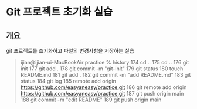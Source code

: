 # Git 프로젝트 초기화 실습

## 개요

git 프로젝트를 초기화하고 파일의 변경사항을 저장하는 실습

>ijian@ijian-ui-MacBookAir practice % history
  174  cd ..
  175  cd ..
  176  git init
  177  git add .
  178  git commit -m "git-init"
  179  git status
  180  touch README.md
  181  git add .
  182  git commit -m "add README.md"
  183  git status
  184  git log
  185  remote add origin https://github.com/easyaneasy/practice.git
  186  git remote add origin https://github.com/easyaneasy/practice.git
  187  git push origin main
  188  git commit -m "edit README"
  189  git push origin main
